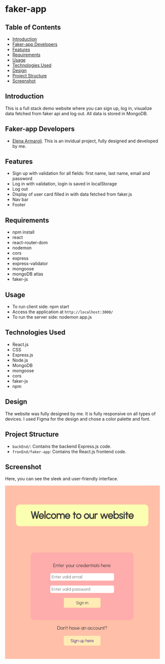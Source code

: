 # faker-app

## Table of Contents

- [Introduction](#introduction)
- [Faker-app Developers](#faker-app-developers)
- [Features](#features)
- [Requirements](#requirements)
- [Usage](#usage)
- [Technologies Used](#technologies-used)
- [Design](#design)
- [Project Structure](#project-structure)
- [Screenshot](#screenshot)

## Introduction
This is a full stack demo website where you can sign up, log in, visualize data fetched from faker api and log out. All data is stored in MongoDB.

## Faker-app Developers
- [Elena Armaroli](https://github.com/elenarmaroli). This is an invidual project, fully designed and developed by me. 

## Features
- Sign up with validation for all fields: first name, last name, email and password
- Log in with validation, login is saved in localStorage
- Log out
- Display of user card filled in with data fetched from faker.js
- Nav bar
- Footer

## Requirements
- npm install
- react
- react-router-dom
- nodemon
- cors
- express
- express-validator
- mongoose
- mongoDB atlas
- faker-js

## Usage
- To run client side: npm start
- Access the application at `http://localhost:3000/`
- To run the server side: nodemon app.js

## Technologies Used
- React.js
- CSS
- Express.js
- Node.js
- MongoDB
- mongoose
- cors
- faker-js
- npm 

## Design
The website was fully designed by me. It is fully responsive on all types of devices.
I used Figma for the design and chose a color palette and font.

## Project Structure
- `backEnd/`: Contains the backend Express.js code.
- `fronEnd/faker-app`: Contains the React.js frontend code.

## Screenshot
Here, you can see the sleek and user-friendly interface. 

![](./images/faker-app.png)
